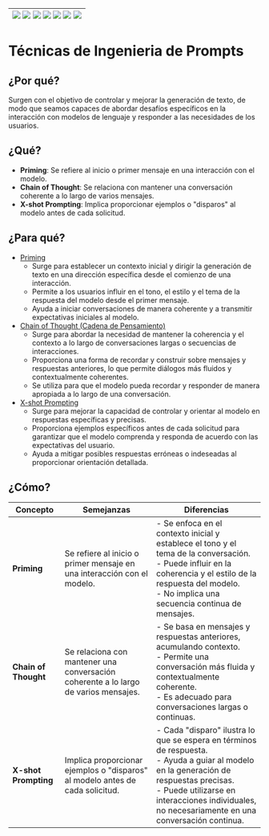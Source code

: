 <div align=right>

|[![](https://img.shields.io/badge/-Inicio-FFF?style=flat&logo=Emlakjet&logoColor=black)](/README.md) [![](https://img.shields.io/badge/-Introducción-FFF?style=flat)](/documentos/intro.md) [![](https://img.shields.io/badge/-Panorámica-FFF?style=flat)](/documentos/panorámica.md) [![](https://img.shields.io/badge/-Prompts-FFF?style=flat)](/documentos/prompts/README.md) [![](https://img.shields.io/badge/-Ingeniería_de_prompts-FFF?style=flat)](/documentos/ingenieriaDePrompts/README.md) [![](https://img.shields.io/badge/-Patrones-FFF?style=flat)](/documentos/ingenieriaDePrompts/patrones/README.md) [![](https://img.shields.io/badge/-Casos_de_uso-FFF?style=flat)](/documentos/casosDeUso/README.md)|
|-|

</div>

# Técnicas de Ingenieria de Prompts

## ¿Por qué?

Surgen con el objetivo de controlar y mejorar la generación de texto, de modo que seamos capaces de abordar desafíos específicos en la interacción con modelos de lenguaje y responder a las necesidades de los usuarios.

## ¿Qué?

- **Priming**: Se refiere al inicio o primer mensaje en una interacción con el modelo.
- **Chain of Thought**: Se relaciona con mantener una conversación coherente a lo largo de varios mensajes.
- **X-shot Prompting**: Implica proporcionar ejemplos o "disparos" al modelo antes de cada solicitud.

## ¿Para qué?

- [Priming](priming.md)
  - Surge para establecer un contexto inicial y dirigir la generación de texto en una dirección específica desde el comienzo de una interacción.
  - Permite a los usuarios influir en el tono, el estilo y el tema de la respuesta del modelo desde el primer mensaje.
  - Ayuda a iniciar conversaciones de manera coherente y a transmitir expectativas iniciales al modelo.
- [Chain of Thought (Cadena de Pensamiento)](chainOfThought.md)
  - Surge para abordar la necesidad de mantener la coherencia y el contexto a lo largo de conversaciones largas o secuencias de interacciones.
  - Proporciona una forma de recordar y construir sobre mensajes y respuestas anteriores, lo que permite diálogos más fluidos y contextualmente coherentes.
  - Se utiliza para que el modelo pueda recordar y responder de manera apropiada a lo largo de una conversación.
- [X-shot Prompting](xShotPrompting.md)
  - Surge para mejorar la capacidad de controlar y orientar al modelo en respuestas específicas y precisas.
  - Proporciona ejemplos específicos antes de cada solicitud para garantizar que el modelo comprenda y responda de acuerdo con las expectativas del usuario.
  - Ayuda a mitigar posibles respuestas erróneas o indeseadas al proporcionar orientación detallada.

## ¿Cómo?

|Concepto|Semejanzas|Diferencias
|-|-|-|
**Priming**|Se refiere al inicio o primer mensaje en una interacción con el modelo.|- Se enfoca en el contexto inicial y establece el tono y el tema de la conversación.<br> - Puede influir en la coherencia y el estilo de la respuesta del modelo.<br> - No implica una secuencia continua de mensajes.
**Chain of Thought**|Se relaciona con mantener una conversación coherente a lo largo de varios mensajes.|- Se basa en mensajes y respuestas anteriores, acumulando contexto.<br> - Permite una conversación más fluida y contextualmente coherente.<br> - Es adecuado para conversaciones largas o continuas.
**X-shot Prompting**|Implica proporcionar ejemplos o "disparos" al modelo antes de cada solicitud.|- Cada "disparo" ilustra lo que se espera en términos de respuesta.<br> - Ayuda a guiar al modelo en la generación de respuestas precisas.<br> - Puede utilizarse en interacciones individuales, no necesariamente en una conversación continua.